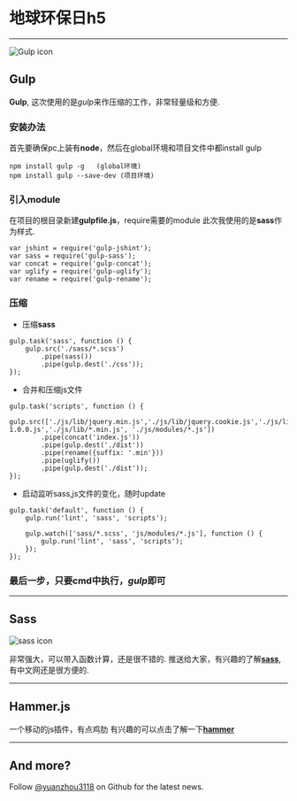 # 地球环保日h5
***

![Gulp icon](http://www.th7.cn/d/file/p/2016/06/22/640f7e3d4f9c3e15118911d87c1ce5c9.jpg)

## Gulp

**Gulp**, 这次使用的是*gulp*来作压缩的工作，非常轻量级和方便.

### 安装办法 
首先要确保pc上装有**node**，然后在global环境和项目文件中都install gulp

```
npm install gulp -g   (global环境)
npm install gulp --save-dev (项目环境)
```

### 引入module
在项目的根目录新建**gulpfile.js**，require需要的module
此次我使用的是**sass**作为样式.

```
var jshint = require('gulp-jshint');
var sass = require('gulp-sass');
var concat = require('gulp-concat');
var uglify = require('gulp-uglify');
var rename = require('gulp-rename');
```

### 压缩
* 压缩**sass**

```
gulp.task('sass', function () {
    gulp.src('./sass/*.scss')
        .pipe(sass())
        .pipe(gulp.dest('./css'));
});
```
* 合并和压缩js文件

```
gulp.task('scripts', function () {
	gulp.src(['./js/lib/jquery.min.js','./js/lib/jquery.cookie.js','./js/lib/jweixin-1.0.0.js','./js/lib/*.min.js', './js/modules/*.js'])
        .pipe(concat('index.js'))
        .pipe(gulp.dest('./dist'))
        .pipe(rename({suffix: '.min'}))
        .pipe(uglify())
        .pipe(gulp.dest('./dist'));
});
```

* 启动监听sass,js文件的变化，随时update

```
gulp.task('default', function () {
    gulp.run('lint', 'sass', 'scripts');

    gulp.watch(['sass/*.scss', 'js/modules/*.js'], function () {
        gulp.run('lint', 'sass', 'scripts');
    });
});
```

### 最后一步，只要cmd中执行，*gulp*即可
***

## Sass

![sass icon](https://ss0.bdstatic.com/70cFvHSh_Q1YnxGkpoWK1HF6hhy/it/u=4264172896,4152564018&fm=26&gp=0.jpg)

非常强大，可以带入函数计算，还是很不错的.
推送给大家，有兴趣的了解[**sass**](https://www.sass.hk),有中文网还是很方便的.
***
## Hammer.js

一个移动的js插件，有点鸡肋
有兴趣的可以点击了解一下[**hammer**](https://hammerjs.github.io/)

***
## And more?

Follow [@yuanzhou3118](https://github.com/yuanzhou3118) on Github for the latest news.





